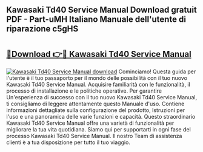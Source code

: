 ## Kawasaki Td40 Service Manual Download gratuit PDF - Part-uMH Italiano Manuale dell'utente di riparazione c5gHS

# <h2><a href="http://dfbeci.blite.top/?on=Kawasaki+Td40+Service+Manual">🔗Download 👉🔴 Kawasaki Td40 Service Manual</a></h2>

[![Kawasaki Td40 Service Manual download](https://i.imgur.com/lujVjoI.png)](http://dfbeci.blite.top/?on=Kawasaki+Td40+Service+Manual)
Cominciamo! Questa guida per l'utente è il tuo passaporto per il mondo delle possibilità con il tuo nuovo Kawasaki Td40 Service Manual. Acquisire familiarità con le funzionalità, il processo di installazione e le politiche operative. Per garantire Un'esperienza di successo con il tuo nuovo Kawasaki Td40 Service Manual, ti consigliamo di leggere attentamente questo Manuale d'uso. Contiene informazioni dettagliate sulla configurazione del prodotto, Istruzioni per l'uso e una panoramica delle varie funzioni e capacità. Questo straordinario Kawasaki Td40 Service Manual offre una varietà di funzionalità per migliorare la tua vita quotidiana. Siamo qui per supportarti in ogni fase del processo Kawasaki Td40 Service Manual. Il nostro Team di assistenza clienti è a tua disposizione per tutto il tuo viaggio.
